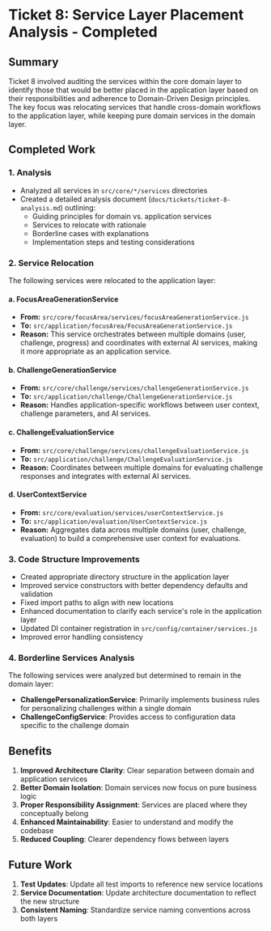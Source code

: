 # Ticket 8: Service Layer Placement Analysis - Completed

## Summary
Ticket 8 involved auditing the services within the core domain layer to identify those that would be better placed in the application layer based on their responsibilities and adherence to Domain-Driven Design principles. The key focus was relocating services that handle cross-domain workflows to the application layer, while keeping pure domain services in the domain layer.

## Completed Work

### 1. Analysis
- Analyzed all services in `src/core/*/services` directories
- Created a detailed analysis document (`docs/tickets/ticket-8-analysis.md`) outlining:
  - Guiding principles for domain vs. application services
  - Services to relocate with rationale
  - Borderline cases with explanations
  - Implementation steps and testing considerations

### 2. Service Relocation
The following services were relocated to the application layer:

#### a. FocusAreaGenerationService
- **From:** `src/core/focusArea/services/focusAreaGenerationService.js`
- **To:** `src/application/focusArea/FocusAreaGenerationService.js`
- **Reason:** This service orchestrates between multiple domains (user, challenge, progress) and coordinates with external AI services, making it more appropriate as an application service.

#### b. ChallengeGenerationService
- **From:** `src/core/challenge/services/challengeGenerationService.js`
- **To:** `src/application/challenge/ChallengeGenerationService.js`
- **Reason:** Handles application-specific workflows between user context, challenge parameters, and AI services.

#### c. ChallengeEvaluationService
- **From:** `src/core/challenge/services/challengeEvaluationService.js`
- **To:** `src/application/challenge/ChallengeEvaluationService.js`
- **Reason:** Coordinates between multiple domains for evaluating challenge responses and integrates with external AI services.

#### d. UserContextService
- **From:** `src/core/evaluation/services/userContextService.js`
- **To:** `src/application/evaluation/UserContextService.js`
- **Reason:** Aggregates data across multiple domains (user, challenge, evaluation) to build a comprehensive user context for evaluations.

### 3. Code Structure Improvements
- Created appropriate directory structure in the application layer
- Improved service constructors with better dependency defaults and validation
- Fixed import paths to align with new locations
- Enhanced documentation to clarify each service's role in the application layer
- Updated DI container registration in `src/config/container/services.js`
- Improved error handling consistency

### 4. Borderline Services Analysis
The following services were analyzed but determined to remain in the domain layer:

- **ChallengePersonalizationService**: Primarily implements business rules for personalizing challenges within a single domain
- **ChallengeConfigService**: Provides access to configuration data specific to the challenge domain

## Benefits

1. **Improved Architecture Clarity**: Clear separation between domain and application services
2. **Better Domain Isolation**: Domain services now focus on pure business logic
3. **Proper Responsibility Assignment**: Services are placed where they conceptually belong
4. **Enhanced Maintainability**: Easier to understand and modify the codebase
5. **Reduced Coupling**: Clearer dependency flows between layers

## Future Work

1. **Test Updates**: Update all test imports to reference new service locations
2. **Service Documentation**: Update architecture documentation to reflect the new structure
3. **Consistent Naming**: Standardize service naming conventions across both layers 